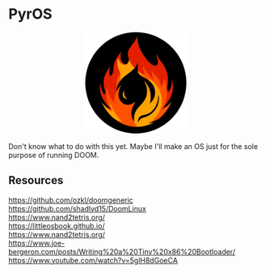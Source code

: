 # PyrOS
<p align="center">
  <img src="assets/pyr-logo.png"/>
</p>
Don't know what to do with this yet. Maybe I'll make an OS just for the sole purpose of running DOOM.

## Resources
https://github.com/ozkl/doomgeneric  
https://github.com/shadlyd15/DoomLinux  
https://www.nand2tetris.org/  
https://littleosbook.github.io/  
https://www.nand2tetris.org/  
https://www.joe-bergeron.com/posts/Writing%20a%20Tiny%20x86%20Bootloader/  
https://www.youtube.com/watch?v=5glH8dGoeCA
